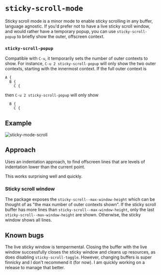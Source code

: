 # `sticky-scroll-mode`

Sticky scroll mode is a minor mode to enable sticky scrolling in any buffer, language agnostic.
If you'd prefer not to have a live sticky scroll window, and would rather have a temporary popup, you can use
`sticky-scroll-popup` to briefly show the outer, offscreen context.

### `sticky-scroll-popup`

Compatible with `C-u`, it temporarily sets the number of outer contexts to show.
For instance, `C-u 2 sticky-scroll-popup` will only show the two outer contexts, starting with the innermost context.
If the full outer context is 
```
A {
  B {
    C {
```
then `C-u 2 sticky-scroll-popup` will only show

```
  B {
    C {
```

## Example
![sticky-mode-scroll](https://github.com/user-attachments/assets/43bf0c34-e7e5-4c64-b35d-6dc7eed98eab)


## Approach 

Uses an indentation approach, to find offscreen lines that are levels of indentation lower than the current point.

This works surprising well and quickly.

### Sticky scroll window

The package exposes the `sticky-scroll--max-window-height` which can be thought of as "the max number of outer contexts shown". If
the sticky scroll buffer has more lines than `sticky-scroll--max-window-height`, only the last `sticky-scroll--max-window-height` are shown.
Otherwise, the sticky window shows all lines.

## Known bugs

The live sticky window is tempermental. Closing the buffer with the live window successfully closes the sticky window and cleans up resources, as does disabling `sticky-scroll-toggle`.
However, changing buffers is super finnicky and I don't recommend it (for now). I am quickly working on a release to manage that better.
